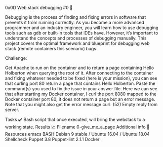 0x0D Web stack debugging #0 🔧


Debugging is the process of finding and fixing errors in software that prevents it from running correctly. As you become a more advanced programmer and an industry engineer, you will learn how to use debugging tools such as gdb or built-in tools that IDEs have. However, it’s important to understand the concepts and processes of debugging manually. This project covers the optimal framework and blueprint for debugging web stack (remote containers this scenario) bugs

Challenge:

Get Apache to run on the container and to return a page containing Hello Holberton when querying the root of it. After connecting to the container and fixing whatever needed to be fixed (here is your mission), you can see that curling port 80 return a page that contains Hello Holberton. Paste the command(s) you used to fix the issue in your answer file. Here we can see that after starting my Docker container, I curl the port 8080 mapped to the Docker container port 80, it does not return a page but an error message. Note that you might also get the error message curl: (52) Empty reply from server.

Tasks ✔️
Bash script that once executed, will bring the webstack to a working state.
Results 📈
Filename
0-give_me_a_page
Additional info 🚧
Resources
emacs
BASH
Debian 9 stable / Ubuntu 16.04 / Ubuntu 18.04
Shellcheck
Puppet 3.8
Puppet-lint 2.1.1
Docker
